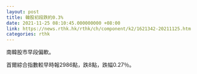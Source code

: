 ```yaml
---
layout: post
title: 韓股初段跌約0.3%
date: 2021-11-25 08:10:45.000000000 +08:00
link: https://news.rthk.hk/rthk/ch/component/k2/1621342-20211125.htm
categories: rthk
---
```


南韓股市早段偏軟。

首爾綜合指數較早時報2986點，跌8點，跌幅0.27％。
